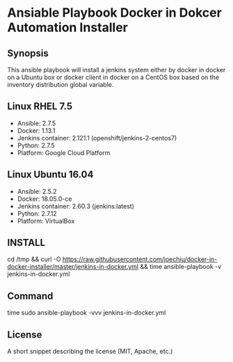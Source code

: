 # Ansiable Playbook Docker in Dokcer Automation Installer

## Synopsis
This ansible playbook will install a jenkins system either by docker in docker on a Ubuntu box or docker client in docker on a CentOS box based on the inventory distribution global variable. 

## Linux RHEL 7.5
* Ansible: 2.7.5
* Docker: 1.13.1
* Jenkins container: 2.121.1 (openshift/jenkins-2-centos7)
* Python: 2.7.5
* Platform: Google Cloud Platform

## Linux Ubuntu 16.04
* Ansible: 2.5.2
* Docker: 18.05.0-ce
* Jenkins container: 2.60.3 (jenkins:latest)
* Python: 2.7.12
* Platform: VirtualBox

## INSTALL
cd /tmp && curl -O https://raw.githubusercontent.com/joechiu/docker-in-docker-installer/master/jenkins-in-docker.yml && time ansible-playbook -v jenkins-in-docker.yml

## Command
time sudo ansible-playbook -vvv jenkins-in-docker.yml

## License
A short snippet describing the license (MIT, Apache, etc.)

